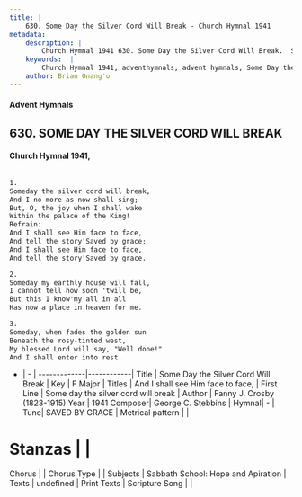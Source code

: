```yaml
---
title: |
    630. Some Day the Silver Cord Will Break - Church Hymnal 1941
metadata:
    description: |
        Church Hymnal 1941 630. Some Day the Silver Cord Will Break.  Someday the silver cord will break,  And I no more as now shall sing;  But, O, the joy when I shall wake  Within the palace of the King!  
    keywords:  |
        Church Hymnal 1941, adventhymnals, advent hymnals, Some Day the Silver Cord Will Break, Some day the silver cord will break. And I shall see Him face to face, 
    author: Brian Onang'o
---
```


#### Advent Hymnals
## 630. SOME DAY THE SILVER CORD WILL BREAK
####  Church Hymnal 1941,

```txt

1.
Someday the silver cord will break, 
And I no more as now shall sing; 
But, O, the joy when I shall wake 
Within the palace of the King! 
Refrain:
And I shall see Him face to face, 
And tell the story'Saved by grace; 
And I shall see Him face to face, 
And tell the story'Saved by grace. 

2.
Someday my earthly house will fall, 
I cannot tell how soon 'twill be, 
But this I know'my all in all 
Has now a place in heaven for me. 

3.
Someday, when fades the golden sun 
Beneath the rosy-tinted west, 
My blessed Lord will say, "Well done!" 
And I shall enter into rest.

```

- |   -  |
-------------|------------|
Title | Some Day the Silver Cord Will Break |
Key | F Major |
Titles | And I shall see Him face to face,  |
First Line | Some day the silver cord will break |
Author | Fanny J. Crosby (1823-1915)
Year | 1941
Composer| George C. Stebbins |
Hymnal|  - |
Tune| SAVED BY GRACE |
Metrical pattern | |
# Stanzas |  |
Chorus |  |
Chorus Type |  |
Subjects | Sabbath School: Hope and Apiration |
Texts | undefined |
Print Texts | 
Scripture Song |  |
    
